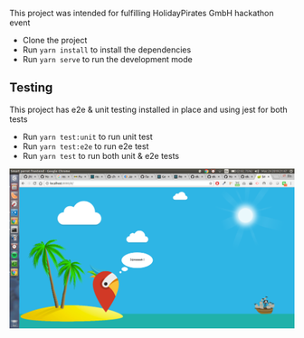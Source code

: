 This project was intended for fulfilling HolidayPirates GmbH hackathon event

- Clone the project
- Run `yarn install` to install the dependencies
- Run `yarn serve` to run the development mode

## Testing

This project has e2e & unit testing installed in place and using jest for both tests

- Run `yarn test:unit` to run unit test
- Run `yarn test:e2e` to run e2e test
- Run `yarn test` to run both unit & e2e tests

![some image](./screenshot.png)